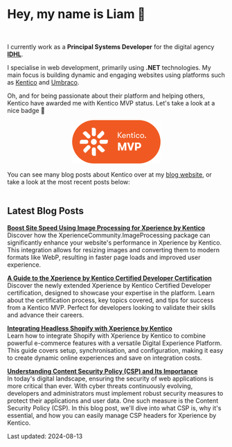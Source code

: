 # Hey, my name is Liam 👋

<br/>

I currently work as a **Principal Systems Developer** for the digital agency **[IDHL](https://www.idhlagency.com)**.

I specialise in web development, primarily using **.NET** technologies. My main focus is building dynamic and engaging websites using platforms such as [Kentico](https://www.kentico.com) and [Umbraco](https://umbraco.com/).

Oh, and for being passionate about their platform and helping others, Kentico have awarded me with Kentico MVP status. Let's take a look at a nice badge 👀

<div align="center">

[<img src="images/kentico-mvp.png" alt="Kentico MVP" width="204" height="100">](https://www.kentico.com/partners/mvp-program)

</div>

You can see many blog posts about Kentico over at my [blog website](https://www.goldfinch.me/), or take a look at the most recent posts below:<br/><br/>

## Latest Blog Posts

**[Boost Site Speed Using Image Processing for Xperience by Kentico](https://www.goldfinch.me/blog/boost-site-speed-using-image-processing-for-xperience-by-kentico)**  
Discover how the XperienceCommunity.ImageProcessing package can significantly enhance your website's performance in Xperience by Kentico. This integration allows for resizing images and converting them to modern formats like WebP, resulting in faster page loads and improved user experience.


**[A Guide to the Xperience by Kentico Certified Developer Certification](https://www.goldfinch.me/blog/a-guide-to-the-xperience-by-kentico-certified-developer-certification)**  
Discover the newly extended Xperience by Kentico Certified Developer certification, designed to showcase your expertise in the platform. Learn about the certification process, key topics covered, and tips for success from a Kentico MVP. Perfect for developers looking to validate their skills and advance their careers.


**[Integrating Headless Shopify with Xperience by Kentico](https://www.goldfinch.me/blog/integrating-headless-shopify-with-xperience-by-kentico)**  
Learn how to integrate Shopify with Xperience by Kentico to combine powerful e-commerce features with a versatile Digital Experience Platform. This guide covers setup, synchronisation, and configuration, making it easy to create dynamic online experiences and save on integration costs.


**[Understanding Content Security Policy (CSP) and Its Importance](https://www.goldfinch.me/blog/understanding-content-security-policy-and-its-importance)**  
In today's digital landscape, ensuring the security of web applications is more critical than ever. With cyber threats continuously evolving, developers and administrators must implement robust security measures to protect their applications and user data. One such measure is the Content Security Policy (CSP). In this blog post, we'll dive into what CSP is, why it's essential, and how you can easily manage CSP headers for Xperience by Kentico.


Last updated: 2024-08-13
